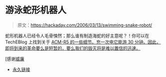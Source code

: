 # 游泳蛇形机器人

> 原文：<https://hackaday.com/2006/03/13/swimming-snake-robot/>

蛇形机器人已经令人毛骨悚然；那么谁有制造海蛇的好主意呢？！你可以在 TechEBlog 上找到关于 [ACM-R5 的一些细节。充一次电它能游 30 分钟。因此，即将到来的革命要么是短暂的，要么我们的毁灭将是难以置信的迅速。](http://www.techeblog.com/index.php/tech-gadget/acm-r5-amphibious-snake-like-robot)

[感谢[威廉](http://gorobotics.net/)

*   [永久链接](http://www.techeblog.com/index.php/tech-gadget/acm-r5-amphibious-snake-like-robot)